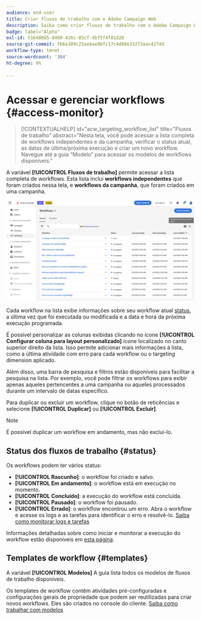 ```yaml
---
audience: end-user
title: Criar fluxos de trabalho com o Adobe Campaign Web
description: Saiba como criar fluxos de trabalho com o Adobe Campaign Web
badge: label="Alpha"
exl-id: 51648665-8400-426c-85cf-dbf5f4f81d20
source-git-commit: fb6e389c25aebae8bfc17c4d88e33273aac427dd
workflow-type: tm+mt
source-wordcount: '364'
ht-degree: 9%

---
```


# Acessar e gerenciar workflows {#access-monitor}

>[!CONTEXTUALHELP]
>id="acw_targeting_workflow_list"
>title="Fluxos de trabalho"
>abstract="Nesta tela, você pode acessar a lista completa de workflows independentes e da campanha, verificar o status atual, as datas de última/próxima execução e criar um novo workflow. Navegue até a guia “Modelo” para acessar os modelos de workflows disponíveis."

A variável **[!UICONTROL Fluxos de trabalho]** permite acessar a lista completa de workflows. Esta lista inclui **workflows independentes** que foram criados nessa tela, e **workflows da campanha**, que foram criados em uma campanha.

![](assets/workflow-list.png)

Cada workflow na lista exibe informações sobre seu workflow atual [status](#status), a última vez que foi executada ou modificada e a data e hora da próxima execução programada.

É possível personalizar as colunas exibidas clicando no ícone **[!UICONTROL Configurar coluna para layout personalizado]** ícone localizado no canto superior direito da lista. Isso permite adicionar mais informações à lista, como a última atividade com erro para cada workflow ou o targeting dimension aplicado.

Além disso, uma barra de pesquisa e filtros estão disponíveis para facilitar a pesquisa na lista. Por exemplo, você pode filtrar os workflows para exibir apenas aqueles pertencentes a uma campanha ou aqueles processados durante um intervalo de datas específico.

Para duplicar ou excluir um workflow, clique no botão de reticências e selecione **[!UICONTROL Duplicar]** ou **[!UICONTROL Excluir]**.

>[!NOTE]
>
>É possível duplicar um workflow em andamento, mas não excluí-lo.

## Status dos fluxos de trabalho {#status}

Os workflows podem ter vários status:

* **[!UICONTROL Rascunho]**: o workflow foi criado e salvo.
* **[!UICONTROL Em andamento]**: o workflow está em execução no momento.
* **[!UICONTROL Concluído]**: a execução do workflow está concluída.
* **[!UICONTROL Pausado]**: o workflow foi pausado.
* **[!UICONTROL Errado]**: o workflow encontrou um erro. Abra o workflow e acesse os logs e as tarefas para identificar o erro e resolvê-lo. [Saiba como monitorar logs e tarefas](start-monitor-workflows.md#logs-tasks)

Informações detalhadas sobre como iniciar e monitorar a execução do workflow estão disponíveis em [esta página](start-monitor-workflows.md).

## Templates de workflow {#templates}

A variável **[!UICONTROL Modelos]** A guia lista todos os modelos de fluxos de trabalho disponíveis.

Os templates de workflow contêm atividades pré-configuradas e configurações gerais de propriedade que podem ser reutilizadas para criar novos workflows. Eles são criados no console do cliente. [Saiba como trabalhar com modelos](https://experienceleague.adobe.com/docs/campaign/automation/workflows/introduction/build-a-workflow.html#workflow-templates)
